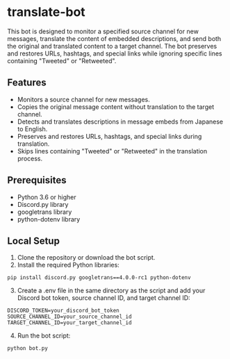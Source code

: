 # translate-bot

This bot is designed to monitor a specified source channel for new messages, translate the content of embedded descriptions, and send both the original and translated content to a target channel. The bot preserves and restores URLs, hashtags, and special links while ignoring specific lines containing "Tweeted" or "Retweeted".  

## Features  

* Monitors a source channel for new messages.  
* Copies the original message content without translation to the target channel.  
* Detects and translates descriptions in message embeds from Japanese to English.  
* Preserves and restores URLs, hashtags, and special links during translation.  
* Skips lines containing "Tweeted" or "Retweeted" in the translation process.  

## Prerequisites

* Python 3.6 or higher  
* Discord.py library  
* googletrans library  
* python-dotenv library  

## Local Setup

1. Clone the repository or download the bot script.  
2. Install the required Python libraries:  

```
pip install discord.py googletrans==4.0.0-rc1 python-dotenv
```

3. Create a .env file in the same directory as the script and add your Discord bot token, source channel ID, and target channel ID:  

```
DISCORD_TOKEN=your_discord_bot_token
SOURCE_CHANNEL_ID=your_source_channel_id
TARGET_CHANNEL_ID=your_target_channel_id
```

4. Run the bot script:  

```
python bot.py
```
